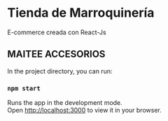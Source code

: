 # Tienda de Marroquinería
E-commerce creada con React-Js

## MAITEE ACCESORIOS

In the project directory, you can run:

### `npm start`

Runs the app in the development mode.\
Open [http://localhost:3000](http://localhost:3000) to view it in your browser.


